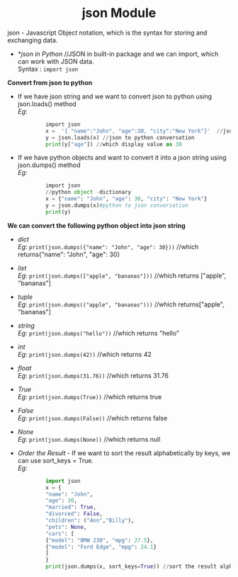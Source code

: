 <h1 align="center">json Module</h1>

json - Javascript Object notation, which is the syntax for storing and exchanging data.

* **json in Python* //JSON in built-in package and we can import, which can work with JSON data. <br />
	Syntax : `import json`

**Convert from json to python** <br />
* If we have json string and we want to convert json to python using json.loads() method <br />
	*Eg*:	
```python
			import json 
			x =  '{ "name":"John", "age":30, "city":"New York"}'  //json string 
			y = json.loads(x) //json to python conversation 
			print(y["age"]) //which display value as 30 
```

* If we have python objects and want to convert it into a json string using json.dumps() method <br />
	*Eg*:	
```python
			import json 
			//python object -dictionary 
			x = {"name": "John", "age": 30, "city": "New York"} 
			y = json.dumps(x)#python to json conversation 
			print(y)
```
			
**We can convert the following python object into json string**

* *dict* <br />
	*Eg*:	`print(json.dumps({"name": "John", "age": 30}))` //which returns{"name": "John", "age": 30} <br />

* *list* <br />
	*Eg*:	`print(json.dumps(["apple", "bananas"]))` //which returns ["apple", "bananas"] <br />
	
* *tuple* <br />
	*Eg*:	`print(json.dumps(("apple", "bananas")))` //which returns["apple", "bananas"] <br />

* *string* <br />
	*Eg*:	`print(json.dumps("hello"))` //which returns "hello" <br />

* *int*  <br />
	*Eg*: 	`print(json.dumps(42))` //which returns 42  <br />
				
* *float* <br />
	*Eg*:	`print(json.dumps(31.76))` //which returns 31.76 <br />

* *True* <br />
	*Eg*:	`print(json.dumps(True))` //which returns true <br />

* *False* <br />
	*Eg*:	`print(json.dumps(False))` //which returns false <br />

* *None* <br />
	*Eg*:	`print(json.dumps(None))` //which returns null <br />
	
* *Order the Result* - If we want to sort the result alphabetically by keys, we can use sort_keys = True. <br />
	*Eg*:	
```python
			import json 
			x = { 
			"name": "John", 
			"age": 30, 
			"married": True, 
			"divorced": False, 
			"children": ("Ann","Billy"), 
			"pets": None, 
			"cars": [ 
			{"model": "BMW 230", "mpg": 27.5}, 
			{"model": "Ford Edge", "mpg": 24.1} 
			] 
			} 
			print(json.dumps(x, sort_keys=True)) //sort the result alphabetically by keys
```